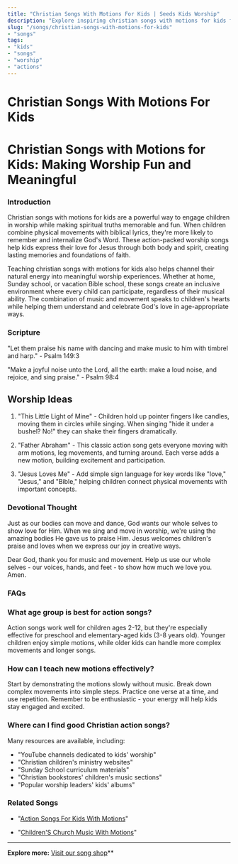 ```yaml
---
title: "Christian Songs With Motions For Kids | Seeds Kids Worship"
description: "Explore inspiring christian songs with motions for kids for children's worship and faith development. Biblical music resources for families and ministry."
slug: "/songs/christian-songs-with-motions-for-kids"
- "songs"
tags:
- "kids"
- "songs"
- "worship"
- "actions"
---
```


# Christian Songs With Motions For Kids

# Christian Songs with Motions for Kids: Making Worship Fun and Meaningful

### Introduction
Christian songs with motions for kids are a powerful way to engage children in worship while making spiritual truths memorable and fun. When children combine physical movements with biblical lyrics, they're more likely to remember and internalize God's Word. These action-packed worship songs help kids express their love for Jesus through both body and spirit, creating lasting memories and foundations of faith.

Teaching christian songs with motions for kids also helps channel their natural energy into meaningful worship experiences. Whether at home, Sunday school, or vacation Bible school, these songs create an inclusive environment where every child can participate, regardless of their musical ability. The combination of music and movement speaks to children's hearts while helping them understand and celebrate God's love in age-appropriate ways.

### Scripture
"Let them praise his name with dancing and make music to him with timbrel and harp." - Psalm 149:3

"Make a joyful noise unto the Lord, all the earth: make a loud noise, and rejoice, and sing praise." - Psalm 98:4

## Worship Ideas
1. "This Little Light of Mine" - Children hold up pointer fingers like candles, moving them in circles while singing. When singing "hide it under a bushel? No!" they can shake their fingers dramatically.

2. "Father Abraham" - This classic action song gets everyone moving with arm motions, leg movements, and turning around. Each verse adds a new motion, building excitement and participation.

3. "Jesus Loves Me" - Add simple sign language for key words like "love," "Jesus," and "Bible," helping children connect physical movements with important concepts.

### Devotional Thought
Just as our bodies can move and dance, God wants our whole selves to show love for Him. When we sing and move in worship, we're using the amazing bodies He gave us to praise Him. Jesus welcomes children's praise and loves when we express our joy in creative ways.

Dear God, thank you for music and movement. Help us use our whole selves - our voices, hands, and feet - to show how much we love you. Amen.

### FAQs

### What age group is best for action songs?
Action songs work well for children ages 2-12, but they're especially effective for preschool and elementary-aged kids (3-8 years old). Younger children enjoy simple motions, while older kids can handle more complex movements and longer songs.

### How can I teach new motions effectively?
Start by demonstrating the motions slowly without music. Break down complex movements into simple steps. Practice one verse at a time, and use repetition. Remember to be enthusiastic - your energy will help kids stay engaged and excited.

### Where can I find good Christian action songs?
Many resources are available, including:
- "YouTube channels dedicated to kids' worship"
- "Christian children's ministry websites"
- "Sunday School curriculum materials"
- "Christian bookstores' children's music sections"
- "Popular worship leaders' kids' albums"

### Related Songs

- "[Action Songs For Kids With Motions](/songs/action-songs-for-kids-with-motions/)"

- "[Children'S Church Music With Motions](/songs/children-s-church-music-with-motions/)"

---

**Explore more:** [Visit our song shop](https://seedskidsworship.com/shop)**

<!-- Schema Markup -->
<script type="application/ld+json">
{
  "@context": "https://schema.org",
  "@type": "MusicRecording",
  "name": "Christian Songs With Motions For Kids",
  "byArtist": {
    "@type": "MusicGroup",
    "name": "Seeds Kids Worship"
  },
  "isFamilyFriendly": true,
  "url": "https://seedskidsworship.com/songs/christian-songs-with-motions-for-kids/"
}
</script>